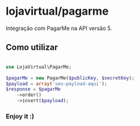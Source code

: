 # lojavirtual/pagarme

Integração com PagarMe na API versão 5.

## Como utilizar

```php

use LojaVirtual\PagarMe;

$pagarMe = new PagarMe($publicKey, $secretKey);
$payload = array('seu-payload-aqui');
$response = $pagarMe
    ->order()
    ->insert($payload);
```

### Enjoy it :)